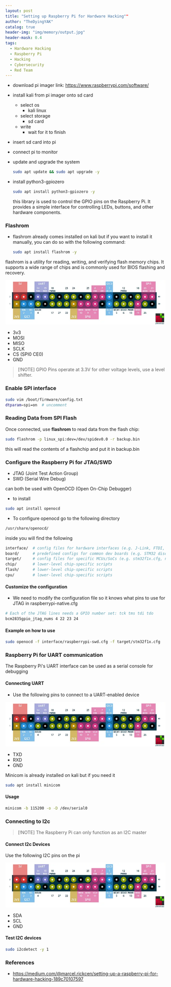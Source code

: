```yaml
---
layout: post
title: "Setting up Raspberry Pi for Hardware Hacking""
author: "TheDyingYAK"
catalog: true
header-img: "img/memory/output.jpg"
header-mask: 0.4
tags:
  - Hardware Hacking
  - Raspberry Pi
  - Hacking
  - Cybersecurity
  - Red Team
---
```



- download pi imager 
  link: https://www.raspberrypi.com/software/

- install kali from pi imager onto sd card
  - select os
    - kali linux
  - select storage
    - sd card
  - write
    - wait for it to finish


- insert sd card into pi
- connect pi to monitor

- update and upgrade the system
  ```bash
  sudo apt update && sudo apt upgrade -y
  ```

- install python3-gpiozero
  ```bash
  sudo apt install python3-gpiozero -y
  ```
  this library is used to control the GPIO pins on the Raspberry Pi. It provides a simple interface for controlling LEDs, buttons, and other hardware components.

### Flashrom
- flashrom already comes installed on kali
 but if you want to install it manually, you can do so with the following command:
 
  ```bash
  sudo apt install flashrom -y
  ```
 flashrom is a utility for reading, writing, and verifying flash memory chips. It supports a wide range of chips and is commonly used for BIOS flashing and recovery.
 
 ![alt text](../img/pihat-hardware/pinout.webp)

  - 3v3
  - MOSI
  - MISO
  - SCLK
  - CS (SPI0 CE0)
  - GND

> [!NOTE] GPIO Pins operate at 3.3V for other voltage levels, use a level shifter.

### Enable SPI interface

```bash
sudo vim /boot/firmware/config.txt
dtparam=spi=on  # uncomment
```

### Reading Data from SPI Flash
Once connected, use __flashrom__ to read data from the flash chip:

```bash
sudo flashrom -p linux_spi:dev=/dev/spidev0.0 -r backup.bin
```
this will read the contents of a flashchip and put it in backup.bin


### Configure the Raspberry Pi for JTAG/SWD
 - JTAG (Joint Test Action Group) 
 - SWD (Serial Wire Debug)

can both be used with OpenOCD (Open On-Chip Debugger)

- to install
```bash
sudo apt install openocd
```
- To configure openocd go to the following directory
```bash
/usr/share/openocd/
```
inside you will find the following
```bash
interface/  # config files for hardware interfaces (e.g. J-Link, FTDI, Raspberry Pi GPIO)
board/      # predefined configs for common dev boards (e.g. STM32 discovery boards)
target/     # config files for specific MCUs/SoCs (e.g. stm32f1x.cfg, nrf52.cfg)
chip/       # lower-level chip-specific scripts
flash/      # lower-level chip-specific scripts
cpu/        # lower-level chip-specific scripts
```

#### Customize the configuration
- We need to modify the configuration file so it knows what pins to use for JTAG in raspberrypi-native.cfg
```bash
# Each of the JTAG lines needs a GPIO number set: tck tms tdi tdo
bcm2835gpio_jtag_nums 4 22 23 24
```


#### Example on how to use
```bash
sudo openocd -f interface/raspberrypi-swd.cfg -f target/stm32f1x.cfg
```


### Raspberry Pi for UART communication
The Raspberry Pi's UART interface can be used as a serial console for debugging

#### Connecting UART
- Use the following pins to connect to a UART-enabled device
  
![alt text](../img/pihat-hardware/pinout.webp)

- TXD
- RXD
- GND

Minicom is already installed on kali but if you need it
```bash
sudo apt install minicom
```

#### Usage
```bash
minicom -b 115200 -o -D /dev/serial0
```

### Connecting to I2c

> [!NOTE] The Raspberry Pi can only function as an I2C master




#### Connect I2c Devices
Use the following I2C pins on the pi

![alt text](../img/pihat-hardware/pinout.webp)

- SDA
- SCL
- GND

#### Test I2C devices
```bash
sudo i2cdetect -y 1
```

### References
- https://medium.com/@marcel.rickcen/setting-up-a-raspberry-pi-for-hardware-hacking-189c70107597

